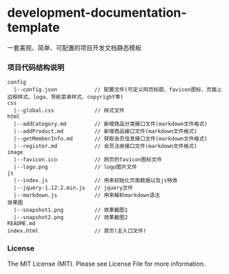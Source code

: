 # development-documentation-template

一套美观、简单、可配置的项目开发文档静态模板

### 项目代码结构说明
```
config                          
  |--config.json            // 配置文件(可定义网页标题、favicon图标、页面上边框样式、logo、导航菜单样式、copyright等)
css
  |--global.css             // 样式文件
html
  |--addCategory.md         // 新增商品分类接口文件(markdown文件格式)
  |--addProduct.md          // 新增商品接口文件(markdown文件格式)
  |--getMemberInfo.md       // 获取会员信息接口文件(markdown文件格式)
  |--register.md            // 会员注册接口文件(markdown文件格式)
image
  |--favicon.ico            // 网页的favicon图标文件
  |--logo.png               // logo图片文件
js
  |--index.js               // 用来初始化页面数据以及js特效
  |--jquery-1.12.2.min.js   // jquery文件
  |--markdown.js            // 用来解析markdown语法
效果图
  |--snapshot1.png          // 效果截图1
  |--snapshot2.png          // 效果截图2
README.md                   
index.html                  // 首页(主入口文件)
```

### License
The MIT License (MIT). Please see License File for more information.
